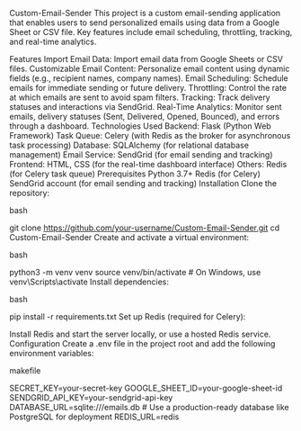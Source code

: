 Custom-Email-Sender
This project is a custom email-sending application that enables users to send personalized emails using data from a Google Sheet or CSV file. Key features include email scheduling, throttling, tracking, and real-time analytics.

Features
Import Email Data: Import email data from Google Sheets or CSV files.
Customizable Email Content: Personalize email content using dynamic fields (e.g., recipient names, company names).
Email Scheduling: Schedule emails for immediate sending or future delivery.
Throttling: Control the rate at which emails are sent to avoid spam filters.
Tracking: Track delivery statuses and interactions via SendGrid.
Real-Time Analytics: Monitor sent emails, delivery statuses (Sent, Delivered, Opened, Bounced), and errors through a dashboard.
Technologies Used
Backend: Flask (Python Web Framework)
Task Queue: Celery (with Redis as the broker for asynchronous task processing)
Database: SQLAlchemy (for relational database management)
Email Service: SendGrid (for email sending and tracking)
Frontend: HTML, CSS (for the real-time dashboard interface)
Others: Redis (for Celery task queue)
Prerequisites
Python 3.7+
Redis (for Celery)
SendGrid account (for email sending and tracking)
Installation
Clone the repository:

bash

git clone https://github.com/your-username/Custom-Email-Sender.git
cd Custom-Email-Sender
Create and activate a virtual environment:

bash

python3 -m venv venv
source venv/bin/activate  # On Windows, use venv\Scripts\activate
Install dependencies:

bash

pip install -r requirements.txt
Set up Redis (required for Celery):

Install Redis and start the server locally, or use a hosted Redis service.
Configuration
Create a .env file in the project root and add the following environment variables:

makefile

SECRET_KEY=your-secret-key
GOOGLE_SHEET_ID=your-google-sheet-id
SENDGRID_API_KEY=your-sendgrid-api-key
DATABASE_URL=sqlite:///emails.db  # Use a production-ready database like PostgreSQL for deployment
REDIS_URL=redis